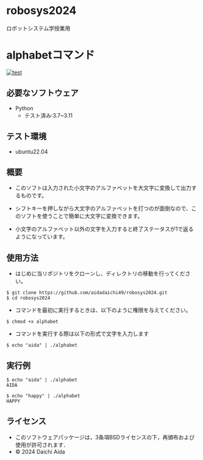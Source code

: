 # robosys2024
ロボットシステム学授業用

# alphabetコマンド
[![test](https://github.com/aidadaichi49/robosys2024/actions/workflows/test.yml/badge.svg)](https://github.com/aidadaichi49/robosys2024/actions/workflows/test.yml)

## 必要なソフトウェア
- Python
  - テスト済み:3.7~3.11

## テスト環境
- ubuntu22.04

## 概要

- このソフトは入力された小文字のアルファベットを大文字に変換して出力するものです。

- シフトキーを押しながら大文字のアルファベットを打つのが面倒なので、このソフトを使うことで簡単に大文字に変換できます。

- 小文字のアルファベット以外の文字を入力すると終了ステータスが1で返るようになっています。

## 使用方法

- はじめに当リポジトリをクローンし、ディレクトリの移動を行ってください。
```
$ git clone https://github.com/aidadaichi49/robosys2024.git
$ cd robosys2024
```

- コマンドを最初に実行するときは、以下のように権限を与えてください。
```
$ chmod +x alphabet
```

- コマンドを実行する際は以下の形式で文字を入力します
```
$ echo "aida" | ./alphabet
```

## 実行例
```
$ echo "aida" | ./alphabet
AIDA
```

```
$ echo "happy" | ./alphabet
HAPPY
```

## ライセンス
- このソフトウェアパッケージは，3条項BSDライセンスの下，再頒布および使用が許可されます．
- © 2024 Daichi Aida
